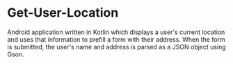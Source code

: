 # Get-User-Location
Android application written in Kotlin which displays a user's current location and uses that information to prefill a form with their address. When the form is submitted, the user's name and address is parsed as a JSON object using Gson.
